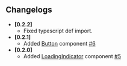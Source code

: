 ## Changelogs
- **[0.2.2]**
  + Fixed typescript def import.
- **[0.2.1]**
  + Added [Button](https://github.com/dooboolab/dooboo-native-widgets/tree/master/src/components/shared/Button) component [#6](https://github.com/dooboolab/dooboo-native-widgets/pull/6)
- **[0.2.0]**
  + Added [LoadingIndicator](https://github.com/dooboolab/dooboo-native-widgets/tree/master/src/components/shared/LoadingIndicator) component [#5](https://github.com/dooboolab/dooboo-native-widgets/pull/5)
